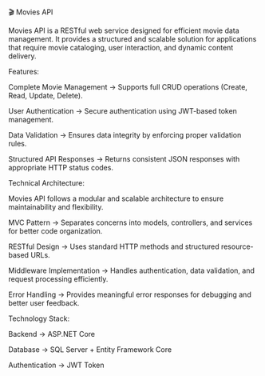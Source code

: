 🎬 Movies API

Movies API is a RESTful web service designed for efficient movie data management. It provides a structured and scalable solution for applications that require movie cataloging, user interaction, and dynamic content delivery.

 Features:

Complete Movie Management → Supports full CRUD operations (Create, Read, Update, Delete).

User Authentication → Secure authentication using JWT-based token management.

Data Validation → Ensures data integrity by enforcing proper validation rules.

Structured API Responses → Returns consistent JSON responses with appropriate HTTP status codes.

 Technical Architecture:

Movies API follows a modular and scalable architecture to ensure maintainability and flexibility.

MVC Pattern → Separates concerns into models, controllers, and services for better code organization.

RESTful Design → Uses standard HTTP methods and structured resource-based URLs.

Middleware Implementation → Handles authentication, data validation, and request processing efficiently.

Error Handling → Provides meaningful error responses for debugging and better user feedback.


 Technology Stack:

Backend → ASP.NET Core

Database → SQL Server + Entity Framework Core

Authentication → JWT Token
